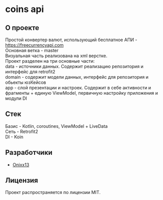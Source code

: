 # coins api

## О проекте

Простой конвертер валют, использующий бесплатное АПИ - https://freecurrencyapi.com  <br />
Основная ветка - master <br />
Визуальная часть реализована на xml верстке. <br />
Проект разделен на три основные части: <br />
data - источники данных. Содержит реализацию репозитория и интерфейс для retrofit2 <br />
domain - содержит модели данных, интерфейс для репозитория и обьекты юзКейсов <br />
app - слой презентации и настроек. Содержит в себе активности и фрагменты + единую ViewModel, первичную настройку приложения и модули DI <br />

## Стек

Базис - Kotlin, coroutines, ViewModel + LiveData <br />
Сеть - Retrofit2 <br />
DI - Koin <br />

## Разработчики

- [Onixx13](https://github.com/Onixx-dev)

## Лицензия

Проект распространяется по лицензии MIT.
